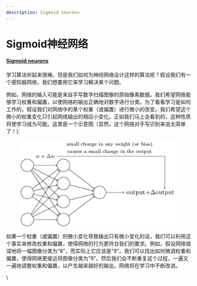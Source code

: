 ```yaml
---
description: Sigmoid neurons
---
```


# Sigmoid神经网络

#### [Sigmoid neurons](http://neuralnetworksanddeeplearning.com/chap1.html#sigmoid\_neurons)

学习算法听起来很棒。但是我们如何为神经网络设计这样的算法呢？假设我们有一个感知器网络，我们想要用它来学习解决某个问题。

例如，网络的输入可能是来自手写数字扫描图像的原始像素数据。我们希望网络能够学习权重和偏置，以使网络的输出正确地对数字进行分类。为了看看学习是如何工作的，假设我们对网络中的某个权重（或偏置）进行微小的改变。我们希望这个微小的权重变化只引起网络输出的相应小变化。正如我们马上会看到的，这种性质将使学习成为可能。这里是一个示意图（显然，这个网络对手写识别来说太简单了！):

<figure><img src="../../.gitbook/assets/image (2).png" alt=""><figcaption></figcaption></figure>

如果一个权重（或偏置）的微小变化导致输出只有微小变化的话，我们可以利用这个事实来修改权重和偏置，使得网络的行为更符合我们的要求。例如，假设网络错误地将一幅图像分类为“8”，而实际上它应该是“9”。我们可以找出如何微调权重和偏置，使得网络更接近将图像分类为“9”。然后我们会不断重复这个过程，一遍又一遍地调整权重和偏置，以产生越来越好的输出。网络将在学习中不断改进。

\


